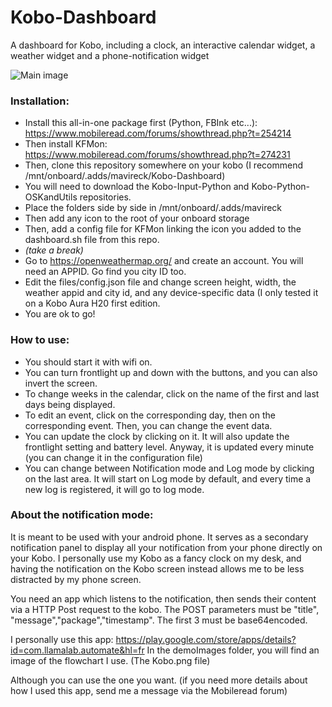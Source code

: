# Kobo-Dashboard
A dashboard for Kobo, including a clock, an interactive calendar widget, a weather widget and a phone-notification widget

![Main image](https://github.com/Mavireck/Kobo-Dashboard/blob/master/DemoImages/20190812_145209.jpg?raw=true)


### Installation:
* Install this all-in-one package first (Python, FBInk etc...):
https://www.mobileread.com/forums/showthread.php?t=254214
* Then install KFMon:
https://www.mobileread.com/forums/showthread.php?t=274231
* Then, clone this repository somewhere on your kobo (I recommend /mnt/onboard/.adds/mavireck/Kobo-Dashboard)
* You will need to download the Kobo-Input-Python and Kobo-Python-OSKandUtils repositories.
* Place the folders side by side in /mnt/onboard/.adds/mavireck
* Then add any icon to the root of your onboard storage
* Then, add a config file for KFMon linking the icon you added to the dashboard.sh file from this repo.
* *(take a break)*
* Go to https://openweathermap.org/ and create an account. You will need an APPID. Go find you city ID too.
* Edit the files/config.json file and change screen height, width, the weather appid and city id, and any device-specific data (I only tested it on a Kobo Aura H20 first edition.
* You are ok to go!

### How to use:
* You should start it with wifi on.
* You can turn frontlight up and down with the buttons, and you can also invert the screen.
* To change weeks in the calendar, click on the name of the first and last days being displayed.
* To edit an event, click on the corresponding day, then on the corresponding event. Then, you can change the event data.
* You can update the clock by clicking on it. It will also update the frontlight setting and battery level. Anyway, it is updated every minute (you can change it in the configuration file)
* You can change between Notification mode and Log mode by clicking on the last area. It will start on Log mode by default, and every time a new log is registered, it will go to log mode.

### About the notification mode:
It is meant to be used with your android phone. 
It serves as a secondary notification panel to display all your notification from your phone directly on your Kobo.
I personally use my Kobo as a fancy clock on my desk, and having the notification on the Kobo screen instead allows me to be less distracted by my phone screen.

You need an app which listens to the notification, then sends their content via a HTTP Post request to the kobo. The POST parameters must be "title", "message","package","timestamp". The first 3 must be base64encoded.

I personally use this app:
https://play.google.com/store/apps/details?id=com.llamalab.automate&hl=fr
In the demoImages folder, you will find an image of the flowchart I use. (The Kobo.png file)

Although you can use the one you want. (if you need more details about how I used this app, send me a message via the Mobileread forum)
